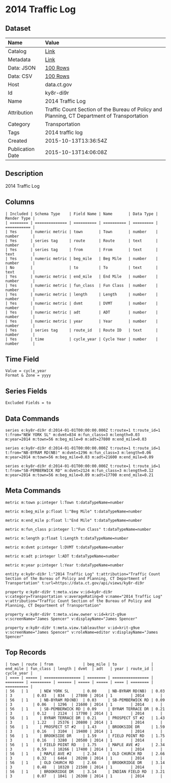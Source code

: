 # 2014 Traffic Log

## Dataset

| Name | Value |
| :--- | :---- |
| Catalog | [Link](https://catalog.data.gov/dataset/2014-traffic-log) |
| Metadata | [Link](https://data.ct.gov/api/views/ky8r-di9r) |
| Data: JSON | [100 Rows](https://data.ct.gov/api/views/ky8r-di9r/rows.json?max_rows=100) |
| Data: CSV | [100 Rows](https://data.ct.gov/api/views/ky8r-di9r/rows.csv?max_rows=100) |
| Host | data.ct.gov |
| Id | ky8r-di9r |
| Name | 2014 Traffic Log |
| Attribution | Traffic Count Section of the Bureau of Policy and Planning, CT Department of Transportation |
| Category | Transportation |
| Tags | 2014 traffic log |
| Created | 2015-10-13T13:36:54Z |
| Publication Date | 2015-10-13T14:06:08Z |

## Description

2014 Traffic Log

## Columns

```ls
| Included | Schema Type    | Field Name | Name       | Data Type | Render Type |
| ======== | ============== | ========== | ========== | ========= | =========== |
| Yes      | numeric metric | town       | Town       | number    | number      |
| Yes      | series tag     | route      | Route      | text      | number      |
| Yes      | series tag     | from       | From       | text      | text        |
| Yes      | numeric metric | beg_mile   | Beg Mile   | number    | number      |
| No       |                | to         | To         | text      | text        |
| Yes      | numeric metric | end_mile   | End Mile   | number    | number      |
| Yes      | numeric metric | fun_class  | Fun Class  | number    | number      |
| Yes      | numeric metric | length     | Length     | number    | number      |
| Yes      | numeric metric | dvmt       | DVMT       | number    | number      |
| Yes      | numeric metric | adt        | ADT        | number    | number      |
| Yes      | numeric metric | year       | Year       | number    | number      |
| Yes      | series tag     | route_id   | Route ID   | text      | number      |
| Yes      | time           | cycle_year | Cycle Year | number    | number      |
```

## Time Field

```ls
Value = cycle_year
Format & Zone = yyyy
```

## Series Fields

```ls
Excluded Fields = to
```

## Data Commands

```ls
series e:ky8r-di9r d:2014-01-01T00:00:00.000Z t:route=1 t:route_id=1 t:from="NEW YORK SL" m:dvmt=834 m:fun_class=3 m:length=0.03 m:year=2014 m:town=56 m:beg_mile=0 m:adt=27800 m:end_mile=0.03

series e:ky8r-di9r d:2014-01-01T00:00:00.000Z t:route=1 t:route_id=1 t:from="NB-BYRAM RD(NB)" m:dvmt=1296 m:fun_class=3 m:length=0.06 m:year=2014 m:town=56 m:beg_mile=0.03 m:adt=21600 m:end_mile=0.09

series e:ky8r-di9r d:2014-01-01T00:00:00.000Z t:route=1 t:route_id=1 t:from="SB-PEMBERWICK RD" m:dvmt=2124 m:fun_class=3 m:length=0.12 m:year=2014 m:town=56 m:beg_mile=0.09 m:adt=17700 m:end_mile=0.21
```

## Meta Commands

```ls
metric m:town p:integer l:Town t:dataTypeName=number

metric m:beg_mile p:float l:"Beg Mile" t:dataTypeName=number

metric m:end_mile p:float l:"End Mile" t:dataTypeName=number

metric m:fun_class p:integer l:"Fun Class" t:dataTypeName=number

metric m:length p:float l:Length t:dataTypeName=number

metric m:dvmt p:integer l:DVMT t:dataTypeName=number

metric m:adt p:integer l:ADT t:dataTypeName=number

metric m:year p:integer l:Year t:dataTypeName=number

entity e:ky8r-di9r l:"2014 Traffic Log" t:attribution="Traffic Count Section of the Bureau of Policy and Planning, CT Department of Transportation" t:url=https://data.ct.gov/api/views/ky8r-di9r

property e:ky8r-di9r t:meta.view v:id=ky8r-di9r v:category=Transportation v:averageRating=0 v:name="2014 Traffic Log" v:attribution="Traffic Count Section of the Bureau of Policy and Planning, CT Department of Transportation"

property e:ky8r-di9r t:meta.view.owner v:id=krit-g9ue v:screenName="James Spencer" v:displayName="James Spencer"

property e:ky8r-di9r t:meta.view.tableauthor v:id=krit-g9ue v:screenName="James Spencer" v:roleName=editor v:displayName="James Spencer"
```

## Top Records

```ls
| town | route | from             | beg_mile | to               | end_mile | fun_class | length | dvmt  | adt   | year | route_id | cycle_year | 
| ==== | ===== | ================ | ======== | ================ | ======== | ========= | ====== | ===== | ===== | ==== | ======== | ========== | 
| 56   | 1     | NEW YORK SL      | 0.00     | NB-BYRAM RD(NB)  | 0.03     | 3         | 0.03   | 834   | 27800 | 2014 | 1        | 2014       | 
| 56   | 1     | NB-BYRAM RD(NB)  | 0.03     | SB-PEMBERWICK RD | 0.09     | 3         | 0.06   | 1296  | 21600 | 2014 | 1        | 2014       | 
| 56   | 1     | SB-PEMBERWICK RD | 0.09     | BYRAM TERRACE DR | 0.21     | 3         | 0.12   | 2124  | 17700 | 2014 | 1        | 2014       | 
| 56   | 1     | BYRAM TERRACE DR | 0.21     | PROSPECT ST #2   | 1.43     | 3         | 1.22   | 25376 | 20800 | 2014 | 1        | 2014       | 
| 56   | 1     | PROSPECT ST #2   | 1.43     | BROOKSIDE DR     | 1.59     | 3         | 0.16   | 3104  | 19400 | 2014 | 1        | 2014       | 
| 56   | 1     | BROOKSIDE DR     | 1.59     | FIELD POINT RD   | 1.75     | 3         | 0.16   | 3280  | 20500 | 2014 | 1        | 2014       | 
| 56   | 1     | FIELD POINT RD   | 1.75     | MAPLE AVE #2     | 2.34     | 3         | 0.59   | 10266 | 17400 | 2014 | 1        | 2014       | 
| 56   | 1     | MAPLE AVE #2     | 2.34     | OLD CHURCH RD    | 2.66     | 3         | 0.32   | 6464  | 20200 | 2014 | 1        | 2014       | 
| 56   | 1     | OLD CHURCH RD    | 2.66     | BROOKRIDGE DR    | 3.14     | 3         | 0.48   | 10320 | 21500 | 2014 | 1        | 2014       | 
| 56   | 1     | BROOKRIDGE DR    | 3.14     | INDIAN FIELD RD  | 3.21     | 3         | 0.07   | 1841  | 26300 | 2014 | 1        | 2014       | 
```